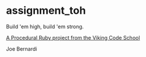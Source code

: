assignment_toh
==============

Build 'em high, build 'em strong.

[A Procedural Ruby project from the Viking Code School](http://www.vikingcodeschool.com)

Joe Bernardi